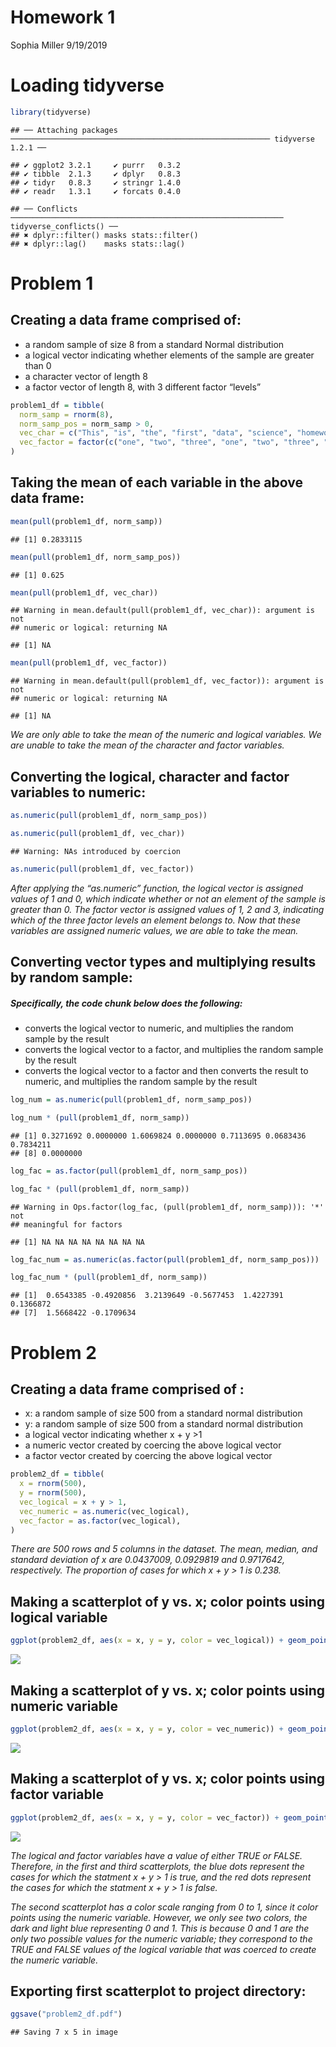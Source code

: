 Homework 1
================
Sophia Miller
9/19/2019

# Loading tidyverse

``` r
library(tidyverse)
```

    ## ── Attaching packages ────────────────────────────────────────────────────────── tidyverse 1.2.1 ──

    ## ✔ ggplot2 3.2.1     ✔ purrr   0.3.2
    ## ✔ tibble  2.1.3     ✔ dplyr   0.8.3
    ## ✔ tidyr   0.8.3     ✔ stringr 1.4.0
    ## ✔ readr   1.3.1     ✔ forcats 0.4.0

    ## ── Conflicts ───────────────────────────────────────────────────────────── tidyverse_conflicts() ──
    ## ✖ dplyr::filter() masks stats::filter()
    ## ✖ dplyr::lag()    masks stats::lag()

# Problem 1

## Creating a data frame comprised of:

  - a random sample of size 8 from a standard Normal distribution
  - a logical vector indicating whether elements of the sample are
    greater than 0
  - a character vector of length 8
  - a factor vector of length 8, with 3 different factor “levels”

<!-- end list -->

``` r
problem1_df = tibble(
  norm_samp = rnorm(8),
  norm_samp_pos = norm_samp > 0,
  vec_char = c("This", "is", "the", "first", "data", "science", "homework", "assignment"),
  vec_factor = factor(c("one", "two", "three", "one", "two", "three", "one", "two"))
)
```

## Taking the mean of each variable in the above data frame:

``` r
mean(pull(problem1_df, norm_samp))
```

    ## [1] 0.2833115

``` r
mean(pull(problem1_df, norm_samp_pos))
```

    ## [1] 0.625

``` r
mean(pull(problem1_df, vec_char))
```

    ## Warning in mean.default(pull(problem1_df, vec_char)): argument is not
    ## numeric or logical: returning NA

    ## [1] NA

``` r
mean(pull(problem1_df, vec_factor))
```

    ## Warning in mean.default(pull(problem1_df, vec_factor)): argument is not
    ## numeric or logical: returning NA

    ## [1] NA

*We are only able to take the mean of the numeric and logical variables.
We are unable to take the mean of the character and factor variables.*

## Converting the logical, character and factor variables to numeric:

``` r
as.numeric(pull(problem1_df, norm_samp_pos))

as.numeric(pull(problem1_df, vec_char))
```

    ## Warning: NAs introduced by coercion

``` r
as.numeric(pull(problem1_df, vec_factor))
```

*After applying the “as.numeric” function, the logical vector is
assigned values of 1 and 0, which indicate whether or not an element of
the sample is greater than 0. The factor vector is assigned values of 1,
2 and 3, indicating which of the three factor levels an element belongs
to. Now that these variables are assigned numeric values, we are able to
take the mean.*

## Converting vector types and multiplying results by random sample:

##### Specifically, the code chunk below does the following:

  - converts the logical vector to numeric, and multiplies the random
    sample by the result
  - converts the logical vector to a factor, and multiplies the random
    sample by the result
  - converts the logical vector to a factor and then converts the result
    to numeric, and multiplies the random sample by the result

<!-- end list -->

``` r
log_num = as.numeric(pull(problem1_df, norm_samp_pos))

log_num * (pull(problem1_df, norm_samp))
```

    ## [1] 0.3271692 0.0000000 1.6069824 0.0000000 0.7113695 0.0683436 0.7834211
    ## [8] 0.0000000

``` r
log_fac = as.factor(pull(problem1_df, norm_samp_pos))

log_fac * (pull(problem1_df, norm_samp))
```

    ## Warning in Ops.factor(log_fac, (pull(problem1_df, norm_samp))): '*' not
    ## meaningful for factors

    ## [1] NA NA NA NA NA NA NA NA

``` r
log_fac_num = as.numeric(as.factor(pull(problem1_df, norm_samp_pos)))

log_fac_num * (pull(problem1_df, norm_samp))
```

    ## [1]  0.6543385 -0.4920856  3.2139649 -0.5677453  1.4227391  0.1366872
    ## [7]  1.5668422 -0.1709634

# Problem 2

## Creating a data frame comprised of :

  - x: a random sample of size 500 from a standard normal distribution
  - y: a random sample of size 500 from a standard normal distribution
  - a logical vector indicating whether x + y \>1
  - a numeric vector created by coercing the above logical vector
  - a factor vector created by coercing the above logical vector

<!-- end list -->

``` r
problem2_df = tibble(
  x = rnorm(500),
  y = rnorm(500),
  vec_logical = x + y > 1,
  vec_numeric = as.numeric(vec_logical),
  vec_factor = as.factor(vec_logical),
)
```

*There are 500 rows and 5 columns in the dataset. The mean, median, and
standard deviation of x are 0.0437009, 0.0929819 and 0.9717642,
respectively. The proportion of cases for which x + y \> 1 is
0.238.*

## Making a scatterplot of y vs. x; color points using logical variable

``` r
ggplot(problem2_df, aes(x = x, y = y, color = vec_logical)) + geom_point()
```

![](p8105_hw1_sm4594_files/figure-gfm/unnamed-chunk-2-1.png)<!-- -->

## Making a scatterplot of y vs. x; color points using numeric variable

``` r
ggplot(problem2_df, aes(x = x, y = y, color = vec_numeric)) + geom_point()
```

![](p8105_hw1_sm4594_files/figure-gfm/unnamed-chunk-3-1.png)<!-- -->

## Making a scatterplot of y vs. x; color points using factor variable

``` r
ggplot(problem2_df, aes(x = x, y = y, color = vec_factor)) + geom_point()
```

![](p8105_hw1_sm4594_files/figure-gfm/unnamed-chunk-4-1.png)<!-- -->

*The logical and factor variables have a value of either TRUE or FALSE.
Therefore, in the first and third scatterplots, the blue dots represent
the cases for which the statment x + y \> 1 is true, and the red dots
represent the cases for which the statment x + y \> 1 is false.*

*The second scatterplot has a color scale ranging from 0 to 1, since it
color points using the numeric variable. However, we only see two
colors, the dark and light blue representing 0 and 1. This is because 0
and 1 are the only two possible values for the numeric variable; they
correspond to the TRUE and FALSE values of the logical variable that was
coerced to create the numeric variable.*

## Exporting first scatterplot to project directory:

``` r
ggsave("problem2_df.pdf")
```

    ## Saving 7 x 5 in image
